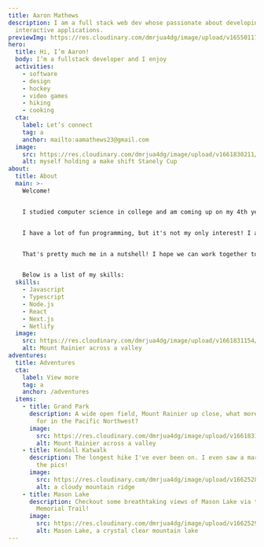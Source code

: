 ```yaml
---
title: Aaron Mathews
description: I am a full stack web dev whose passionate about developing simple,
  interactive applications.
previewImg: https://res.cloudinary.com/dmrjua4dg/image/upload/v1655011722/Adventure%20Blog/dirty-harrys-peak/mountain-1.jpg
hero:
  title: Hi, I’m Aaron!
  body: I’m a fullstack developer and I enjoy
  activities:
    - software
    - design
    - hockey
    - video games
    - hiking
    - cooking
  cta:
    label: Let’s connect
    tag: a
    anchor: mailto:aamathews23@gmail.com
  image:
    src: https://res.cloudinary.com/dmrjua4dg/image/upload/v1661830211/Adventure%20Blog/hockey-win.jpg
    alt: myself holding a make shift Stanely Cup
about:
  title: About
  main: >-
    Welcome!


    I studied computer science in college and am coming up on my 4th year of job experience as a software engineer.


    I have a lot of fun programming, but it's not my only interest! I also enjoy video games, hikes, ice hockey, and as of late barbecuing. I'm currently based out of Seattle, WA.


    That's pretty much me in a nutshell! I hope we can work together to solve any problems you have.


    Below is a list of my skills:
  skills:
    - Javascript
    - Typescript
    - Node.js
    - React
    - Next.js
    - Netlify
  image:
    src: https://res.cloudinary.com/dmrjua4dg/image/upload/v1661831154/Adventure%20Blog/grand-park-lake-eleanor-trail/mountain-ridge-3.jpg
    alt: Mount Rainier across a valley
adventures:
  title: Adventures
  cta:
    label: View more
    tag: a
    anchor: /adventures
  items:
    - title: Grand Park
      description: A wide open field, Mount Rainier up close, what more can you ask
        for in the Pacific Northwest?
      image:
        src: https://res.cloudinary.com/dmrjua4dg/image/upload/v1661831154/Adventure%20Blog/grand-park-lake-eleanor-trail/mountain-ridge-3.jpg
        alt: Mount Rainier across a valley
    - title: Kendall Katwalk
      description: The longest hike I've ever been on. I even saw a marmot. Checkout
        the pics!
      image:
        src: https://res.cloudinary.com/dmrjua4dg/image/upload/v1662528403/Adventure%20Blog/kendall-katwalk/ridge-2.jpg
        alt: a cloudy mountain ridge
    - title: Mason Lake
      description: Checkout some breathtaking views of Mason Lake via the Ira Springs
        Memorial Trail!
      image:
        src: https://res.cloudinary.com/dmrjua4dg/image/upload/v1662529756/Adventure%20Blog/mason-lake/lake-2.jpg
        alt: Mason Lake, a crystal clear mountain lake
---
```


